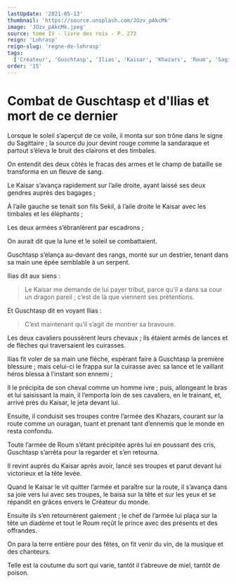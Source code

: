 ```yaml
---
lastUpdate: '2021-05-13'
thumbnail: 'https://source.unsplash.com/JOzv_pAkcMk'
image: 'JOzv_pAkcMk.jpeg'
source: tome IV - livre des rois - P. 273
reign: 'Lohrasp'
reign-slug: 'regne-de-lohrasp'
tags:
  ['Créateur', 'Guschtasp', 'Ilias', 'Kaisar', 'Khazars', 'Roum', 'Sagittaire', 'Sekil', 'tribut']
order: '15'
---
```


# Combat de Guschtasp et d'Ilias et mort de ce dernier

Lorsque le soleil s’aperçut de ce voile, il monta sur son trône dans le signe du Sagittaire ; la source du jour devint rouge comme la sandaraque et partout s’éleva le bruit des clairons et des timbales.

On entendit des deux côtés le fracas des armes et le champ de bataille se transforma en un fleuve de sang.

Le Kaisar s’avança rapidement sur l’aile droite, ayant laissé ses deux gendres auprès des bagages ;

À l’aile gauche se tenait son fils Sekil, à l’aile droite le Kaisar avec les timbales et les éléphants ;

Les deux armées s’ébranlèrent par escadrons ;

On aurait dit que la lune et le soleil se combattaient.

Guschtasp s’élança au-devant des rangs, monté sur un destrier, tenant dans sa main une épée semblable à un serpent.

Ilias dit aux siens :

> Le Kaisar me demande de lui payer tribut, parce qu’il a dans sa cour un dragon pareil ; c’est de là que viennent ses prétentions.

Et Guschtasp dit en voyant Ilias :

> C’est maintenant qu’il s’agit de montrer sa bravoure.

Les deux cavaliers poussèrent leurs chevaux ; ils étaient armés de lances et de flèches qui traversaient les cuirasses.

Ilias fit voler de sa main une flèche, espérant faire à Guschtasp la première blessure ; mais celui-ci le frappa sur la cuirasse avec sa lance et le vaillant héros blessa à l’instant son ennemi ;

Il le précipita de son cheval comme un homme ivre ; puis, allongeant le bras et lui saisissant la main, il l’emporta loin de ses cavaliers, en le trainant, et, arrivé près du Kaisar, le jeta devant lui.

Ensuite, il conduisit ses troupes contre l’armée des Khazars, courant sur la route comme un ouragan, tuant et prenant tant d’ennemis que le monde en resta confondu.

Toute l’armée de Roum s’étant précipitée après lui en poussant des cris, Guschtasp s’arrêta pour la regarder et s’en retourna.

Il revint auprès du Kaisar après avoir, lancé ses troupes et parut devant lui victorieux et la tête levée.

Quand le Kaisar le vit quitter l’armée et paraître sur la route, il s’avança dans sa joie vers lui avec ses troupes, le baisa sur la tête et sur les yeux et se répandit en grâces envers le Créateur du monde.

Ensuite ils s’en retournèrent gaiement ; le chef de l’armée lui plaça sur la tête un diadème et tout le Roum reçût le prince avec des présents et des offrandes.

On para la terre entière pour des fêtes, on fit venir du vin, de la musique et des chanteurs.

Telle est la coutume du sort qui varie, tantôt il t’abreuve de miel, tantôt de poison.
